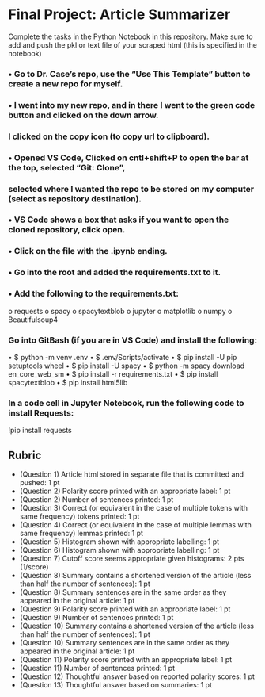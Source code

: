 # Final Project: Article Summarizer

Complete the tasks in the Python Notebook in this repository.
Make sure to add and push the pkl or text file of your scraped html (this is specified in the notebook)

### •	Go to Dr. Case’s repo, use the “Use This Template” button to create a new repo for myself.
### •	I went into my new repo, and in there I went to the green code button and clicked on the down arrow. 
### I clicked on the copy icon (to copy url to clipboard).
### •	Opened VS Code, Clicked on cntl+shift+P to open the bar at the top, selected “Git: Clone”, 
### selected where I wanted the repo to be stored on my computer (select as repository destination).
### •	VS Code shows a box that asks if you want to open the cloned repository, click open.
### •	Click on the file with the .ipynb ending.
### •	Go into the root and added the requirements.txt to it.
### •	Add the following to the requirements.txt: 
o	requests
o	spacy
o	spacytextblob
o	jupyter
o	matplotlib
o	numpy
o	Beautifulsoup4

### Go into GitBash (if you are in VS Code) and install the following:
•	$ python -m venv .env
•	$ .env/Scripts/activate
•	$ pip install -U pip setuptools wheel
•	$ pip install -U spacy
•	$ python -m spacy download en_core_web_sm
•	$ pip install -r requirements.txt
•	$ pip install spacytextblob
•	$ pip install html5lib

### In a code cell in Jupyter Notebook, run the following code to install Requests:
!pip install requests


## Rubric

* (Question 1) Article html stored in separate file that is committed and pushed: 1 pt
* (Question 2) Polarity score printed with an appropriate label: 1 pt
* (Question 2) Number of sentences printed: 1 pt
* (Question 3) Correct (or equivalent in the case of multiple tokens with same frequency) tokens printed: 1 pt
* (Question 4) Correct (or equivalent in the case of multiple lemmas with same frequency) lemmas printed: 1 pt
* (Question 5) Histogram shown with appropriate labelling: 1 pt
* (Question 6) Histogram shown with appropriate labelling: 1 pt
* (Question 7) Cutoff score seems appropriate given histograms: 2 pts (1/score)
* (Question 8) Summary contains a shortened version of the article (less than half the number of sentences): 1 pt
* (Question 8) Summary sentences are in the same order as they appeared in the original article: 1 pt
* (Question 9) Polarity score printed with an appropriate label: 1 pt
* (Question 9) Number of sentences printed: 1 pt
* (Question 10) Summary contains a shortened version of the article (less than half the number of sentences): 1 pt
* (Question 10) Summary sentences are in the same order as they appeared in the original article: 1 pt
* (Question 11) Polarity score printed with an appropriate label: 1 pt
* (Question 11) Number of sentences printed: 1 pt
* (Question 12) Thoughtful answer based on reported polarity scores: 1 pt
* (Question 13) Thoughtful answer based on summaries: 1 pt
